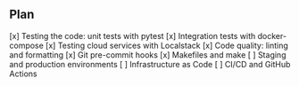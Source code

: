 ## Plan

[x] Testing the code: unit tests with pytest
[x] Integration tests with docker-compose
[x] Testing cloud services with Localstack
[x] Code quality: linting and formatting
[x] Git pre-commit hooks
[x] Makefiles and make
[ ] Staging and production environments
[ ] Infrastructure as Code
[ ] CI/CD and GitHub Actions
